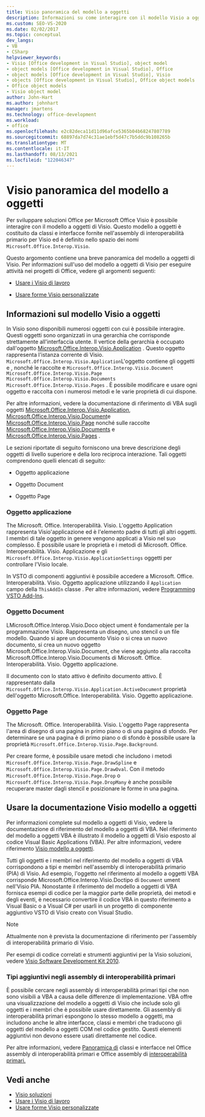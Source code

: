 ```yaml
---
title: Visio panoramica del modello a oggetti
description: Informazioni su come interagire con il modello Visio a oggetti per sviluppare soluzioni Office per Microsoft Visio.
ms.custom: SEO-VS-2020
ms.date: 02/02/2017
ms.topic: conceptual
dev_langs:
- VB
- CSharp
helpviewer_keywords:
- Visio [Office development in Visual Studio], object model
- object models [Office development in Visual Studio], Office
- object models [Office development in Visual Studio], Visio
- objects [Office development in Visual Studio], Office object models
- Office object models
- Visio object model
author: John-Hart
ms.author: johnhart
manager: jmartens
ms.technology: office-development
ms.workload:
- office
ms.openlocfilehash: e2c82deca11d11d96afce5365b04b68247807789
ms.sourcegitcommit: 68897da7d74c31ae1ebf5d47c7b5ddc9b108265b
ms.translationtype: MT
ms.contentlocale: it-IT
ms.lasthandoff: 08/13/2021
ms.locfileid: "122046347"
---
```

# <a name="visio-object-model-overview"></a>Visio panoramica del modello a oggetti
  Per sviluppare soluzioni Office per Microsoft Office Visio è possibile interagire con il modello a oggetti di Visio. Questo modello a oggetti è costituito da classi e interfacce fornite nell'assembly di interoperabilità primario per Visio ed è definito nello spazio dei nomi `Microsoft.Office.Interop.Visio`.

 Questo argomento contiene una breve panoramica del modello a oggetti di Visio. Per informazioni sull'uso del modello a oggetti di Visio per eseguire attività nei progetti di Office, vedere gli argomenti seguenti:

- [Usare i Visio di lavoro](../vsto/working-with-visio-documents.md)

- [Usare forme Visio personalizzate](../vsto/working-with-visio-shapes.md)

## <a name="understand-the-visio-object-model"></a>Informazioni sul modello Visio a oggetti
 In Visio sono disponibili numerosi oggetti con cui è possibile interagire. Questi oggetti sono organizzati in una gerarchia che corrisponde strettamente all'interfaccia utente. Il vertice della gerarchia è occupato dall'oggetto [Microsoft.Office.Interop.Visio.Application](/office/vba/api/Visio.Application) . Questo oggetto rappresenta l'istanza corrente di Visio. `Microsoft.Office.Interop.Visio.Application`L'oggetto contiene gli oggetti e , nonché le raccolte e `Microsoft.Office.Interop.Visio.Document` `Microsoft.Office.Interop.Visio.Page` `Microsoft.Office.Interop.Visio.Documents` `Microsoft.Office.Interop.Visio.Pages` . È possibile modificare e usare ogni oggetto e raccolta con i numerosi metodi e le varie proprietà di cui dispone.

 Per altre informazioni, vedere la documentazione di riferimento di VBA sugli oggetti [Microsoft.Office.Interop.Visio.Application](/office/vba/api/Visio.Application), [Microsoft.Office.Interop.Visio.Document](/office/vba/api/Visio.Document)e [Microsoft.Office.Interop.Visio.Page](/office/vba/api/Visio.Page) nonché sulle raccolte [Microsoft.Office.Interop.Visio.Documents](/office/vba/api/Visio.Documents) e [Microsoft.Office.Interop.Visio.Pages](/office/vba/api/Visio.Pages) .

 Le sezioni riportate di seguito forniscono una breve descrizione degli oggetti di livello superiore e della loro reciproca interazione. Tali oggetti comprendono quelli elencati di seguito:

- Oggetto applicazione

- Oggetto Document

- Oggetto Page

### <a name="application-object"></a>Oggetto applicazione
 The Microsoft. Office. Interoperabilità. Visio. L'oggetto Application rappresenta Visio'applicazione ed è l'elemento padre di tutti gli altri oggetti. I membri di tale oggetto in genere vengono applicati a Visio nel suo complesso. È possibile usare le proprietà e i metodi di Microsoft. Office. Interoperabilità. Visio. Applicazione e gli `Microsoft.Office.Interop.Visio.ApplicationSettings` oggetti per controllare l'Visio locale.

 In VSTO di componenti aggiuntivi è possibile accedere a Microsoft. Office. Interoperabilità. Visio. Oggetto applicazione utilizzando il `Application` campo della `ThisAddIn` classe . Per altre informazioni, vedere [Programming VSTO Add-Ins](../vsto/programming-vsto-add-ins.md).

### <a name="document-object"></a>Oggetto Document
 LMicrosoft.Office.Interop.Visio.Doco object ument è fondamentale per la programmazione Visio. Rappresenta un disegno, uno stencil o un file modello. Quando si apre un documento Visio o si crea un nuovo documento, si crea un nuovo oggetto Microsoft.Office.Interop.Visio.Document, che viene aggiunto alla raccolta Microsoft.Office.Interop.Visio.Documents di Microsoft. Office. Interoperabilità. Visio. Oggetto applicazione.

 Il documento con lo stato attivo è definito documento attivo. È rappresentato dalla `Microsoft.Office.Interop.Visio.Application.ActiveDocument` proprietà dell'oggetto Microsoft.Office. Interoperabilità. Visio. Oggetto applicazione.

### <a name="page-object"></a>Oggetto Page
 The Microsoft. Office. Interoperabilità. Visio. L'oggetto Page rappresenta l'area di disegno di una pagina in primo piano o di una pagina di sfondo. Per determinare se una pagina è di primo piano o di sfondo è possibile usare la proprietà `Microsoft.Office.Interop.Visio.Page.Background`.

 Per creare forme, è possibile usare metodi che includono i metodi `Microsoft.Office.Interop.Visio.Page.DrawSpline` e `Microsoft.Office.Interop.Visio.Page.DrawOval`. Con il metodo `Microsoft.Office.Interop.Visio.Page.Drop` o `Microsoft.Office.Interop.Visio.Page.DropMany` è anche possibile recuperare master dagli stencil e posizionare le forme in una pagina.

## <a name="use-the-visio-object-model-documentation"></a>Usare la documentazione Visio modello a oggetti
 Per informazioni complete sul modello a oggetti di Visio, vedere la documentazione di riferimento del modello a oggetti di VBA. Nel riferimento del modello a oggetti VBA è illustrato il modello a oggetti di Visio esposto al codice Visual Basic Applications (VBA). Per altre informazioni, vedere riferimento [Visio modello a oggetti](/office/vba/api/overview/visio/object-model).

 Tutti gli oggetti e i membri nel riferimento del modello a oggetti di VBA corrispondono a tipi e membri nell'assembly di interoperabilità primario (PIA) di Visio. Ad esempio, l'oggetto nel riferimento al modello a oggetti VBA corrisponde Microsoft.Office.Interop.Visio.Doctipo di `Document` ument nell'Visio PIA. Nonostante il riferimento del modello a oggetti di VBA fornisca esempi di codice per la maggior parte delle proprietà, dei metodi e degli eventi, è necessario convertire il codice VBA in questo riferimento a Visual Basic o a Visual C# per usarli in un progetto di componente aggiuntivo VSTO di Visio creato con Visual Studio.

> [!NOTE]
> Attualmente non è prevista la documentazione di riferimento per l'assembly di interoperabilità primario di Visio.

 Per esempi di codice correlati e strumenti aggiuntivi per la Visio soluzioni, vedere [Visio Software Development Kit 2010](https://www.microsoft.com/download/details.aspx?id=12365).

### <a name="additional-types-in-primary-interop-assemblies"></a>Tipi aggiuntivi negli assembly di interoperabilità primari
 È possibile cercare negli assembly di interoperabilità primari tipi che non sono visibili a VBA a causa delle differenze di implementazione. VBA offre una visualizzazione del modello a oggetti di Visio che include solo gli oggetti e i membri che è possibile usare direttamente. Gli assembly di interoperabilità primari espongono lo stesso modello a oggetti, ma includono anche le altre interfacce, classi e membri che traducono gli oggetti del modello a oggetti COM nel codice gestito. Questi elementi aggiuntivi non devono essere usati direttamente nel codice.

 Per altre informazioni, vedere [Panoramica di](/previous-versions/office/office-12/ms247299(v=office.12)) classi e interfacce nel Office assembly di interoperabilità primari e Office assembly di [interoperabilità primari.](../vsto/office-primary-interop-assemblies.md)

## <a name="see-also"></a>Vedi anche
- [Visio soluzioni](../vsto/visio-solutions.md)
- [Usare i Visio di lavoro](../vsto/working-with-visio-documents.md)
- [Usare forme Visio personalizzate](../vsto/working-with-visio-shapes.md)
